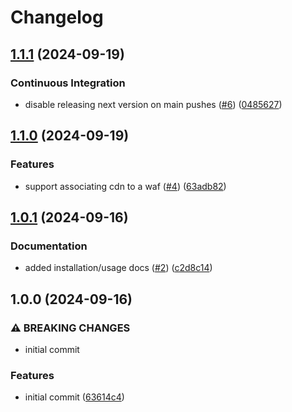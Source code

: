 # Changelog

## [1.1.1](https://github.com/chatloop/pulumi-bref/compare/v1.1.0...v1.1.1) (2024-09-19)


### Continuous Integration

* disable releasing next version on main pushes ([#6](https://github.com/chatloop/pulumi-bref/issues/6)) ([0485627](https://github.com/chatloop/pulumi-bref/commit/0485627c92797e9f6a3477fe5d27b86731d44514))

## [1.1.0](https://github.com/chatloop/pulumi-bref/compare/v1.0.1...v1.1.0) (2024-09-19)


### Features

* support associating cdn to a waf ([#4](https://github.com/chatloop/pulumi-bref/issues/4)) ([63adb82](https://github.com/chatloop/pulumi-bref/commit/63adb82f4c490643ab67435bd6b7b446c955dc6b))

## [1.0.1](https://github.com/chatloop/pulumi-bref/compare/v1.0.0...v1.0.1) (2024-09-16)


### Documentation

* added installation/usage docs ([#2](https://github.com/chatloop/pulumi-bref/issues/2)) ([c2d8c14](https://github.com/chatloop/pulumi-bref/commit/c2d8c14275e2899fb566d24954dfc3dda79e3f81))

## 1.0.0 (2024-09-16)


### ⚠ BREAKING CHANGES

* initial commit

### Features

* initial commit ([63614c4](https://github.com/chatloop/pulumi-bref/commit/63614c4b3189b7898b18d84537a38bbb5b53fae5))
